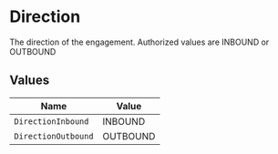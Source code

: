 # Direction

The direction of the engagement. Authorized values are INBOUND or OUTBOUND


## Values

| Name                | Value               |
| ------------------- | ------------------- |
| `DirectionInbound`  | INBOUND             |
| `DirectionOutbound` | OUTBOUND            |
